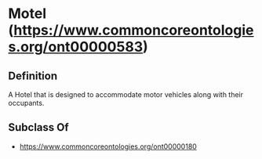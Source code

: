 # Motel (https://www.commoncoreontologies.org/ont00000583)

## Definition
A Hotel that is designed to accommodate motor vehicles along with their occupants.

## Subclass Of
- https://www.commoncoreontologies.org/ont00000180

